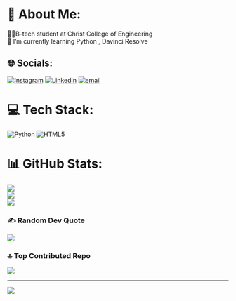 # 💫 About Me:
🧑‍🎓B-tech student at Christ College of Engineering<br>🌱 I’m currently learning Python , Davinci Resolve<br>


## 🌐 Socials:
[![Instagram](https://img.shields.io/badge/Instagram-%23E4405F.svg?logo=Instagram&logoColor=white)](https://instagram.com/abel_xavi_) [![LinkedIn](https://img.shields.io/badge/LinkedIn-%230077B5.svg?logo=linkedin&logoColor=white)](https://www.linkedin.com/in/abel-xavi-prof) [![email](https://img.shields.io/badge/Email-D14836?logo=gmail&logoColor=white)](mailto:abelxavi2@gmail.com) 

# 💻 Tech Stack:
![Python](https://img.shields.io/badge/python-3670A0?style=for-the-badge&logo=python&logoColor=ffdd54) ![HTML5](https://img.shields.io/badge/html5-%23E34F26.svg?style=for-the-badge&logo=html5&logoColor=white)
# 📊 GitHub Stats:
![](https://github-readme-stats.vercel.app/api?username=abelxavi-official&theme=dark&hide_border=false&include_all_commits=false&count_private=false)<br/>
![](https://nirzak-streak-stats.vercel.app/?user=abelxavi-official&theme=dark&hide_border=false)<br/>
![](https://github-readme-stats.vercel.app/api/top-langs/?username=abelxavi-official&theme=dark&hide_border=false&include_all_commits=false&count_private=false&layout=compact)

### ✍️ Random Dev Quote
![](https://quotes-github-readme.vercel.app/api?type=horizontal&theme=radical)

### 🔝 Top Contributed Repo
![](https://github-contributor-stats.vercel.app/api?username=abelxavi-official&limit=5&theme=dark&combine_all_yearly_contributions=true)

---
[![](https://visitcount.itsvg.in/api?id=abelxavi-official&icon=0&color=0)](https://visitcount.itsvg.in)

<!-- Proudly created with GPRM ( https://gprm.itsvg.in ) -->
